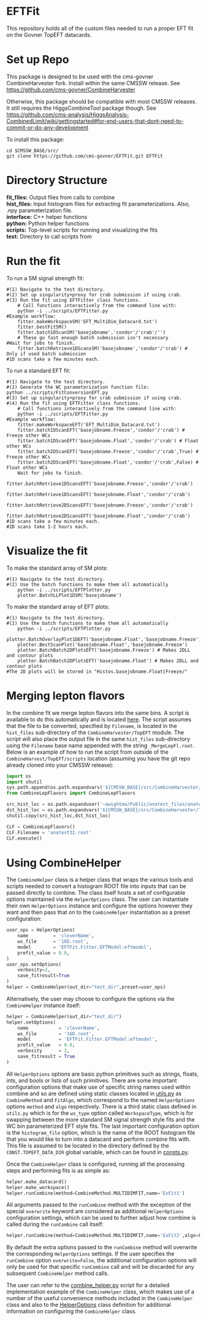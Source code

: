# EFTFit
This repository holds all of the custom files needed to run a proper EFT fit on the Govner TopEFT datacards.

# Set up Repo
This package is designed to be used with the cms-govner CombineHarvester fork. Install within the same CMSSW release. See https://github.com/cms-govner/CombineHarvester

Otherwise, this package should be compatible with most CMSSW releases. It still requires the HiggsCombineTool package though. See https://github.com/cms-analysis/HiggsAnalysis-CombinedLimit/wiki/gettingstarted#for-end-users-that-dont-need-to-commit-or-do-any-development

To install this package:

    cd $CMSSW_BASE/src/
    git clone https://github.com/cms-govner/EFTFit.git EFTFit

# Directory Structure
**fit_files:** Output files from calls to combine<br/>
**hist_files:** Input histogram files for extracting fit parameterizations. Also, .npy parameterization file.<br/>
**interface:** C++ helper functions<br/>
**python:** Python helper functions<br/>
**scripts:** Top-level scripts for running and visualizing the fits<br/>
**test:** Directory to call scripts from

# Run the fit
To run a SM signal strength fit:

    #(1) Navigate to the test directory.
    #(2) Set up singularity+proxy for crab submission if using crab.
    #(3) Run the fit using EFTFitter class functions.
        # Call functions interactively from the command line with:
        python -i ../scripts/EFTFitter.py
    #Example workflow:
        fitter.makeWorkspaceSM('EFT_MultiDim_Datacard.txt')
        fitter.bestFitSM()
        fitter.batch1DScanSM('basejobname','condor'/'crab'/'')
        # These go fast enough batch submission isn't necessary
    #Wait for jobs to finish.
        fitter.batchRetrieve1DScansSM('basejobname','condor'/'crab') # Only if used batch submission
    #1D scans take a few minutes each.

To run a standard EFT fit:

    #(1) Navigate to the test directory.
    #(2) Generate the WC parameterization function file:
    python ../scripts/FitConversionEFT.py
    #(3) Set up singularity+proxy for crab submission if using crab.
    #(4) Run the fit using EFTFitter class functions.
        # Call functions interactively from the command line with:
        python -i ../scripts/EFTFitter.py
    #Example workflow:
        fitter.makeWorkspaceEFT('EFT_MultiDim_Datacard.txt')
        fitter.batch1DScanEFT('basejobname.Freeze','condor'/'crab') # Freeze other WCs 
        fitter.batch1DScanEFT('basejobname.Float','condor'/'crab') # Float other WCs 
        fitter.batch2DScanEFT('basejobname.Freeze','condor'/'crab',True) # Freeze other WCs 
        fitter.batch2DScanEFT('basejobname.Float','condor'/'crab',False) # Float other WCs
        Wait for jobs to finish.
        fitter.batchRetrieve1DScansEFT('basejobname.Freeze','condor'/'crab')
        fitter.batchRetrieve1DScansEFT('basejobname.Float','condor'/'crab')
        fitter.batchRetrieve2DScansEFT('basejobname.Freeze','condor'/'crab')
        fitter.batchRetrieve2DScansEFT('basejobname.Float','condor'/'crab')
    #1D scans take a few minutes each.
    #2D scans take 1-2 hours each.

# Visualize the fit
To make the standard array of SM plots:

    #(1) Navigate to the test directory.
    #(2) Use the batch functions to make them all automatically
        python -i ../scripts/EFTPlotter.py
        plotter.BatchLLPlot1DSM('basejobname')

To make the standard array of EFT plots:

    #(1) Navigate to the test directory.
    #(2) Use the batch functions to make them all automatically
        python -i ../scripts/EFTPlotter.py
        plotter.BatchOverlayPlot1DEFT('basejobname.Float','basejobname.Freeze')
        plotter.BestScanPlot('basejobname.Float','basejobname.Freeze')
        plotter.BatchBatch2DPlotsEFT('basejobname.Freeze') # Makes 2DLL and contour plots
        plotter.BatchBatch2DPlotsEFT('basejobname.Float') # Makes 2DLL and contour plots
    #The 2D plots will be stored in "Histos.basejobname.Float|Freeze/"

# Merging lepton flavors
In the combine fit we merge lepton flavors into the same bins. A script is available to do this automatically and is located [here](https://github.com/cms-govner/CombineHarvester/blob/master/TopEFT/scripts/CombineLepFlavors.py). The script assumes that the file to be converted, specified by `Filename`, is located in the `hist_files` sub-directory of the `CombineHarvester/TopEFT` module. The script will also place the output file in the same `hist_files` sub-directory using the `Filename` base name appended with the string `_MergeLepFl.root`. Below is an example of how to run the script from outside of the `CombineHarvest/TopEFT/scripts` location (assuming you have the git repo already cloned into your CMSSW release):
```python
import os
import shutil
sys.path.append(os.path.expandvars('${CMSSW_BASE}/src/CombineHarvester/TopEFT/scripts'))
from CombineLepFlavors import CombineLepFlavors

src_hist_loc = os.path.expanduser('~awightma/Public/anatest_files/anatest32.root')
dst_hist_loc = os.path.expandvars('${CMSSW_BASE}/src/CombineHarvester/TopEFT/hist_files')
shutil.copy(src_hist_loc,dst_hist_loc)

CLF = CombineLepFlavors()
CLF.Filename = 'anatest32.root'
CLF.execute()
```

# Using CombineHelper
The `CombineHelper` class is a helper class that wraps the various tools and scripts needed to convert a histogram ROOT file into inputs that can be passed directly to combine. The class itself hosts a set of configurable options maintained via the `HelperOptions` class. The user can instantiate their own `HelperOptions` instance and configure the options however they want and then pass that on to the `CombineHelper` instantiation as a preset configuration:
```python
user_ops = HelperOptions(
    name         = 'cleverName',
    ws_file      = '16D.root',
    model        = 'EFTFit.Fitter.EFTModel:eftmodel',
    prefit_value = 0.0,
)
user_ops.setOptions(
    verbosity=2,
    save_fitresult=True
)
helper = CombineHelper(out_dir="test_dir",preset=user_ops)
```
Alternatively, the user may choose to configure the options via the `CombineHelper` instance itself:
```python
helper = CombineHelper(out_dir="test_dir")
helper.setOptions(
    name           = 'cleverName',
    ws_file        = '16D.root',
    model          = 'EFTFit.Fitter.EFTModel:eftmodel',
    prefit_value   = 0.0,
    verbosity      = 2,
    save_fitresult = True
)
```
All `HelperOptions` options are basic python primitives such as strings, floats, ints, and bools or lists of such primitives. There are some important configuration options that make use of specific string names used within combine and so are defined using static classes located in [utils.py](https://github.com/cms-govner/EFTFit/blob/master/Fitter/python/utils.py) as `CombineMethod` and `FitAlgo`, which correspond to the named `HelperOptions` options `method` and `algo` respectively. There is a third static class defined in `utils.py` which is for the `ws_type` option called `WorkspaceType`, which is for swapping between the more standard SM signal strength style fits and the WC bin parameterized EFT style fits. The last important configuration option is the `histogram_file` option, which is the name of the ROOT histogram file that you would like to turn into a datacard and perform combine fits with. This file is assumed to be located in the directory defined by the `CONST.TOPEFT_DATA_DIR` global variable, which can be found in [consts.py](https://github.com/cms-govner/EFTFit/blob/master/Fitter/python/consts.py).

Once the `CombineHelper` class is configured, running all the processing steps and performing fits is as simple as:
```python
helper.make_datacard()
helper.make_workspace()
helper.runCombine(method=CombineMethod.MULTIDIMFIT,name='ExFit1')
```
All arguments passed to the `runCombine` method with the exception of the special `overwrite` keyword are considered as additional `HelperOptions` configuration settings, which can be used to further adjust how combine is called during the `runCombine` call itself:
```python
helper.runCombine(method=CombineMethod.MULTIDIMFIT,name='ExFit2',algo=FitAlgo.NONE)
```
By default the extra options passed to the `runCombine` method will overwrite the corresponding `HelperOptions` settings. If the user specifies the `runCombine` option `overwrite=False`, the additional configuration options will only be used for that specific `runCombine` call and will be discarded for any subsequent `CombineHelper` method calls.

The user can refer to the [combine_helper.py](https://github.com/cms-govner/EFTFit/blob/master/Fitter/scripts/combine_helper.py) script for a detailed implementation example of the `CombineHelper` class, which makes use of a number of the useful convenience methods included in the `CombineHelper` class and also to the [HelperOptions](https://github.com/cms-govner/EFTFit/blob/master/Fitter/python/options.py#L86-L139) class definition for additional information on configuring the `CombineHelper` class.

